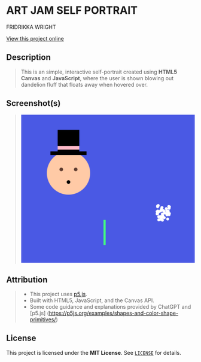 # ART JAM SELF PORTRAIT

FRIDRIKKA WRIGHT

[View this project online](file:///Users/fridwright/Documents/CART%20253/topics/art-jam/index.html)

## Description

> This is an simple, interactive self-portrait created using **HTML5 Canvas** and **JavaScript**, where the user is shown blowing out dandelion fluff that floats away when hovered over.

## Screenshot(s)

> ![Screenshot of self portrait](./assets/images/screenshot.png)

## Attribution

> - This project uses [p5.js](https://p5js.org).
> - Built with HTML5, JavaScript, and the Canvas API.
> - Some code guidance and explanations provided by ChatGPT and [p5.js] (https://p5js.org/examples/shapes-and-color-shape-primitives/)


## License

This project is licensed under the **MIT License**. See [`LICENSE`](./LICENSE) for details.